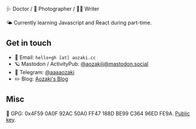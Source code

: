 🩺 Doctor / 📸 Photographer / ✍🏻 Writer

🌤️ Currently learning Javascript and React during part-time.

## Get in touch

- 📧 Email: `hello+gh [at] aozaki.cc`
- 🪐 Mastodon / ActivityPub: <a rel="me" href="https://mastodon.social/@aozakiii">@aozakiii@mastodon.social</a>
- 💬 Telegram: [@aaaaozaki](https://t.me/aaaaozaki)
- ✏️ Blog: [Aozaki's Blog](https://blog.aozaki.cc)

## Misc

🔑 GPG: 0x4F59 0A0F 92AC 50A0 FF47 188D BE99 C364 96ED FE9A. [Public key](https://aozaki.cc/pubkey.asc).
